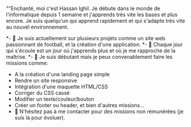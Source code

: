 
""Enchanté, moi c'est Hassan Ighil. Je débute dans le monde de l'informatique depuis 1 semaine et j'apprends très vite les bases et plus encore. Je suis quelqu'un qui apprend rapidement et qui s'adapte très vite au nouvel environnement.



*- 🔭 Je suis actuellement sur plusieurs projets comme un site web passionnant de football, et la création d'une application.
*- 🌱 Chaque jour qui s'écoule est un jour où j'apprends plus et où je me rapproche de la maîtrise.
*- 🤔 Je suis débutant mais je peux convenablement faire les missions comme: 
- A la création d'une landing page simple
- Rendre un site responsive 
- Intégration d'une maquette HTML/CSS
- Corriger du CSS cassé
- Modifier un texte/couleur/bouton
- Créer un footer ou header, et bien d'autres missions...
- 💬 N'hésitez pas à me contacter pour des missions non rémunérées (je suis là pour évoluer).



